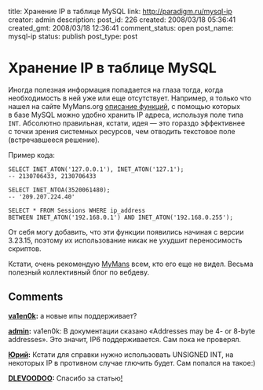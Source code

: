 title: Хранение IP в таблице MySQL
link: http://paradigm.ru/mysql-ip
creator: admin
description: 
post_id: 226
created: 2008/03/18 05:36:41
created_gmt: 2008/03/18 12:36:41
comment_status: open
post_name: mysql-ip
status: publish
post_type: post

# Хранение IP в таблице MySQL

Иногда полезная информация попадается на глаза тогда, когда необходимость в ней уже или еще отсутствует. Например, я только что нашел на сайте MyMans.org [описание функций](http://mymans.org/2008/03/18/431), с помощью которых в базе MySQL можно удобно хранить IP адреса, используя поле типа `INT`. Абсолютно правильная, кстати, идея — это гораздо эффективнее с точки зрения системных ресурсов, чем отводить текстовое поле (встречавшееся решение).

Пример кода:
    
    SELECT INET_ATON('127.0.0.1'), INET_ATON('127.1');
    -- 2130706433, 2130706433
    
    SELECT INET_NTOA(3520061480);
    -- '209.207.224.40'
    
    SELECT * FROM Sessions WHERE ip_address
    BETWEEN INET_ATON('192.168.0.1') AND INET_ATON('192.168.0.255');

От себя могу добавить, что эти функции появились начиная с версии 3.23.15, поэтому их использование никак не ухудшит переносимость скриптов.

Кстати, очень рекомендую [MyMans](http://mymans.org/) всем, кто его еще не видел. Весьма полезный коллективный блог по вебдеву.

## Comments

**[va1en0k](#405 "2008/03/18 06:28:20"):** а новые ипы поддерживает?

**[admin](#406 "2008/03/18 06:50:39"):** va1en0k: В документации сказано «Addresses may be 4- or 8-byte addresses». Это значит, IP6 поддерживается. Сам пока не проверял.

**[Юрий](#51993 "2011/03/10 11:58:09"):** Кстати для справки нужно использовать UNSIGNED INT, на некоторых IP в противном случае глючить будет. Сам попался на такое:)

**[DLEVOODOO](#53727 "2011/04/15 01:37:32"):** Спасибо за статью[!](http://etenclub.ru)

